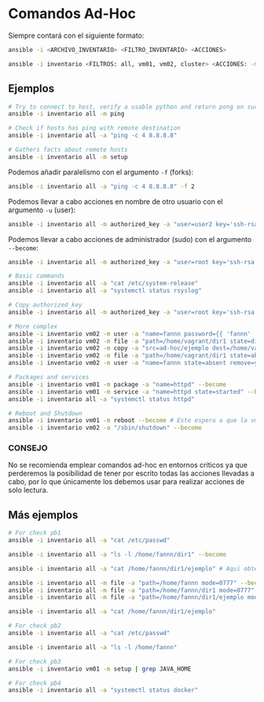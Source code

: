 # Comandos Ad-Hoc

Siempre contará con el siguiente formato:

```bash
ansible -i <ARCHIVO_INVENTARIO> <FILTRO_INVENTARIO> <ACCIONES>

ansible -i inventario <FILTROS: all, vm01, vm02, cluster> <ACCIONES: -m para emplear módulo, -a para pasar argumentos o comandos>
```

## Ejemplos

```bash
# Try to connect to host, verify a usable python and return pong on success
ansible -i inventario all -m ping

# Check if hosts has ping with remote destination
ansible -i inventario all -a "ping -c 4 8.8.8.8"

# Gathers facts about remote hosts
ansible -i inventario all -m setup
```

Podemos añadir paralelismo con el argumento `-f` (forks):
```bash
ansible -i inventario all -a "ping -c 4 8.8.8.8" -f 2
```

Podemos llevar a cabo acciones en nombre de otro usuario con el argumento `-u` (user):
```bash
ansible -i inventario all -m authorized_key -a "user=user2 key='ssh-rsa AAAA...XXX == root@hostname'" -u user2
```

Podemos llevar a cabo acciones de administrador (sudo) con el argumento `--become`:
```bash
ansible -i inventario all -m authorized_key -a "user=root key='ssh-rsa AAAA...XXX == root@hostname'" --become
```

```bash
# Basic commands
ansible -i inventario all -a "cat /etc/system-release"
ansible -i inventario all -a "systemctl status rsyslog"

# Copy authorized_key
ansible -i inventario all -m authorized_key -a "user=root key='ssh-rsa AAAA...XXX == root@hostname'"

# More complex
ansible -i inventario vm02 -m user -a "name=fannn password={{ 'fannn' | password_hash('sha512', 'mysecretsalt') }}" --become
ansible -i inventario vm02 -m file -a "path=/home/vagrant/dir1 state=directory owner=fannn group=fannn"
ansible -i inventario vm02 -m copy -a "src=ad-hoc/ejemplo dest=/home/vagrant/dir1 mode=0777 owner=fannn group=fannn"
ansible -i inventario vm02 -m file -a "path=/home/vagrant/dir1 state=absent" --become
ansible -i inventario vm02 -m user -a "name=fannn state=absent remove=yes" --become

# Packages and services
ansible -i inventario vm01 -m package -a "name=httpd" --become
ansible -i inventario vm01 -m service -a "name=httpd state=started" --become
ansible -i inventario all -a "systemctl status httpd"

# Reboot and Shutdown
ansible -i inventario vm01 -m reboot --become # Este espera a que la vm este levantada de nuevo para concluir el comando
ansible -i inventario vm02 -a "/sbin/shutdown" --become
```

### CONSEJO

No se recomienda emplear comandos ad-hoc en entornos críticos ya que perderemos la posibilidad de tener por escrito todas las acciones llevadas a cabo, por lo que únicamente los debemos usar para realizar acciones de solo lectura.

## Más ejemplos
```bash
# For check pb1
ansible -i inventario all -a "cat /etc/passwd"

ansible -i inventario all -a "ls -l /home/fannn/dir1" --become

ansible -i inventario all -a "cat /home/fannn/dir1/ejemplo" # Aqui obtendremos un error por falta de permisos

ansible -i inventario all -m file -a "path=/home/fannn mode=0777" --become
ansible -i inventario all -m file -a "path=/home/fannn/dir1 mode=0777" --become
ansible -i inventario all -m file -a "path=/home/fannn/dir1/ejemplo mode=0777" --become

ansible -i inventario all -a "cat /home/fannn/dir1/ejemplo"

# For check pb2
ansible -i inventario all -a "cat /etc/passwd"

ansible -i inventario all -a "ls -l /home/fannn"

# For check pb3
ansible -i inventario vm01 -m setup | grep JAVA_HOME

# For check pb4
ansible -i inventario all -a "systemctl status docker"
```